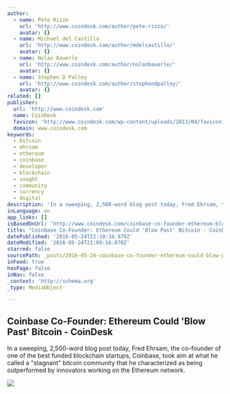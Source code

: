 ```yaml
---
author:
  - name: Pete Rizzo
    url: 'http://www.coindesk.com/author/pete-rizzo/'
    avatar: {}
  - name: Michael del Castillo
    url: 'http://www.coindesk.com/author/mdelcastillo/'
    avatar: {}
  - name: Nolan Bauerle
    url: 'http://www.coindesk.com/author/nolanbauerle/'
    avatar: {}
  - name: Stephen D Palley
    url: 'http://www.coindesk.com/author/stephendpalley/'
    avatar: {}
related: []
publisher:
  url: 'http://www.coindesk.com'
  name: CoinDesk
  favicon: 'http://www.coindesk.com/wp-content/uploads/2013/04/favicon1.ico?ffe887'
  domain: www.coindesk.com
keywords:
  - bitcoin
  - ehrsam
  - ethereum
  - coinbase
  - developer
  - blockchain
  - sought
  - community
  - currency
  - digital
description: 'In a sweeping, 2,500-word blog post today, Fred Ehrsam, the co-founder of one of the best funded blockchain startups, Coinbase, took aim at what he called a "stagnant" bitcoin community that he characterized as being outperformed by innovators working on the Ethereum network.'
inLanguage: en
app_links: []
isBasedOnUrl: 'http://www.coindesk.com/coinbase-co-founder-ethereum-blow-past-bitcoin/'
title: "Coinbase Co-Founder: Ethereum Could 'Blow Past' Bitcoin - CoinDesk"
datePublished: '2016-05-24T22:10:34.979Z'
dateModified: '2016-05-24T21:09:16.070Z'
starred: false
sourcePath: _posts/2016-05-24-coinbase-co-founder-ethereum-could-blow-past-bitcoin-co.md
inFeed: true
hasPage: false
inNav: false
_context: 'http://schema.org'
_type: MediaObject

---
```

<article style=""><h1>Coinbase Co-Founder: Ethereum Could 'Blow Past' Bitcoin - CoinDesk</h1><p>In a sweeping, 2,500-word blog post today, Fred Ehrsam, the co-founder of one of the best funded blockchain startups, Coinbase, took aim at what he called a "stagnant" bitcoin community that he characterized as being outperformed by innovators working on the Ethereum network.</p><img src="http://media.coindesk.com/2016/05/Screen-Shot-2016-05-24-at-4.01.38-PM-e1464122171928.png" /></article>